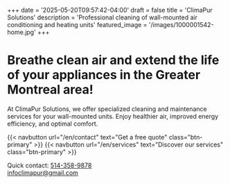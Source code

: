 +++
date = '2025-05-20T09:57:42-04:00'
draft = false
title = 'ClimaPur Solutions'
description = 'Professional cleaning of wall-mounted air conditioning and heating units'
featured_image = '/images/1000001542-home.jpg'
+++

# Breathe clean air and extend the life of your appliances in the Greater Montreal area!

At ClimaPur Solutions, we offer specialized cleaning and maintenance services for your wall-mounted units. Enjoy healthier air, improved energy efficiency, and optimal comfort.

{{< navbutton url="/en/contact" text="Get a free quote" class="btn-primary" >}}
{{< navbutton url="/en/services" text="Discover our services" class="btn-primary" >}}

Quick contact: <a href="tel:+15143589878">514-358-9878</a> <br>infoclimapur@gmail.com
